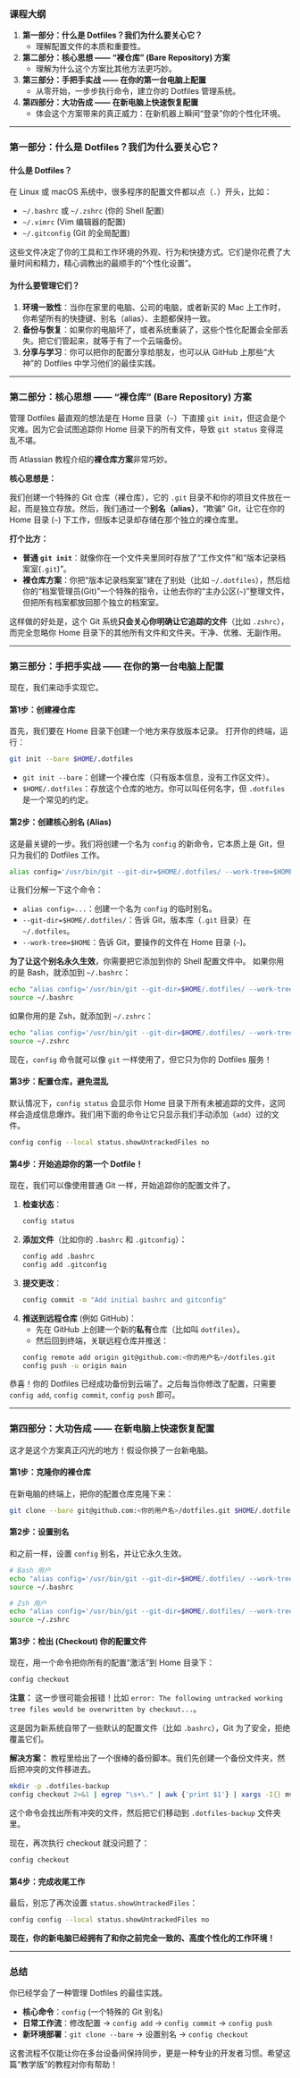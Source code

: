 ### 课程大纲

1.  **第一部分：什么是 Dotfiles？我们为什么要关心它？**
      * 理解配置文件的本质和重要性。
2.  **第二部分：核心思想 —— “裸仓库” (Bare Repository) 方案**
      * 理解为什么这个方案比其他方法更巧妙。
3.  **第三部分：手把手实战 —— 在你的第一台电脑上配置**
      * 从零开始，一步步执行命令，建立你的 Dotfiles 管理系统。
4.  **第四部分：大功告成 —— 在新电脑上快速恢复配置**
      * 体会这个方案带来的真正威力：在新机器上瞬间“登录”你的个性化环境。

-----

### 第一部分：什么是 Dotfiles？我们为什么要关心它？

#### 什么是 Dotfiles？

在 Linux 或 macOS 系统中，很多程序的配置文件都以点（`.`）开头，比如：

  * `~/.bashrc` 或 `~/.zshrc` (你的 Shell 配置)
  * `~/.vimrc` (Vim 编辑器的配置)
  * `~/.gitconfig` (Git 的全局配置)

这些文件决定了你的工具和工作环境的外观、行为和快捷方式。它们是你花费了大量时间和精力，精心调教出的最顺手的“个性化设置”。

#### 为什么要管理它们？

1.  **环境一致性**：当你在家里的电脑、公司的电脑，或者新买的 Mac 上工作时，你希望所有的快捷键、别名（alias）、主题都保持一致。
2.  **备份与恢复**：如果你的电脑坏了，或者系统重装了，这些个性化配置会全部丢失。把它们管起来，就等于有了一个云端备份。
3.  **分享与学习**：你可以把你的配置分享给朋友，也可以从 GitHub 上那些“大神”的 Dotfiles 中学习他们的最佳实践。

-----

### 第二部分：核心思想 —— “裸仓库” (Bare Repository) 方案

管理 Dotfiles 最直观的想法是在 Home 目录（`~`）下直接 `git init`，但这会是个灾难。因为它会试图追踪你 Home 目录下的所有文件，导致 `git status` 变得混乱不堪。

而 Atlassian 教程介绍的**裸仓库方案**非常巧妙。

**核心思想是：**

我们创建一个特殊的 Git 仓库（裸仓库），它的 `.git` 目录不和你的项目文件放在一起，而是独立存放。然后，我们通过一个**别名（alias）**，“欺骗” Git，让它在你的 Home 目录 (`~`) 下工作，但版本记录却存储在那个独立的裸仓库里。

**打个比方：**

  * **普通 `git init`**：就像你在一个文件夹里同时存放了“工作文件”和“版本记录档案室(`.git`)”。
  * **裸仓库方案**：你把“版本记录档案室”建在了别处（比如 `~/.dotfiles`），然后给你的“档案管理员(Git)”一个特殊的指令，让他去你的“主办公区(`~`)”整理文件，但把所有档案都放回那个独立的档案室。

这样做的好处是，这个 Git 系统**只会关心你明确让它追踪的文件**（比如 `.zshrc`），而完全忽略你 Home 目录下的其他所有文件和文件夹。干净、优雅、无副作用。

-----

### 第三部分：手把手实战 —— 在你的第一台电脑上配置

现在，我们来动手实现它。

#### 第1步：创建裸仓库

首先，我们要在 Home 目录下创建一个地方来存放版本记录。
打开你的终端，运行：

```bash
git init --bare $HOME/.dotfiles
```

  * `git init --bare`：创建一个裸仓库（只有版本信息，没有工作区文件）。
  * `$HOME/.dotfiles`：存放这个仓库的地方。你可以叫任何名字，但 `.dotfiles` 是一个常见的约定。

#### 第2步：创建核心别名 (Alias)

这是最关键的一步。我们将创建一个名为 `config` 的新命令，它本质上是 Git，但只为我们的 Dotfiles 工作。

```bash
alias config='/usr/bin/git --git-dir=$HOME/.dotfiles/ --work-tree=$HOME'
```

让我们分解一下这个命令：

  * `alias config=...`：创建一个名为 `config` 的临时别名。
  * `--git-dir=$HOME/.dotfiles/`：告诉 Git，版本库（`.git` 目录）在 `~/.dotfiles`。
  * `--work-tree=$HOME`：告诉 Git，要操作的文件在 Home 目录 (`~`)。

**为了让这个别名永久生效**，你需要把它添加到你的 Shell 配置文件中。
如果你用的是 Bash，就添加到 `~/.bashrc`：

```bash
echo "alias config='/usr/bin/git --git-dir=$HOME/.dotfiles/ --work-tree=$HOME'" >> ~/.bashrc
source ~/.bashrc
```

如果你用的是 Zsh，就添加到 `~/.zshrc`：

```bash
echo "alias config='/usr/bin/git --git-dir=$HOME/.dotfiles/ --work-tree=$HOME'" >> ~/.zshrc
source ~/.zshrc
```

现在，`config` 命令就可以像 `git` 一样使用了，但它只为你的 Dotfiles 服务！

#### 第3步：配置仓库，避免混乱

默认情况下，`config status` 会显示你 Home 目录下所有未被追踪的文件，这同样会造成信息爆炸。我们用下面的命令让它只显示我们手动添加（`add`）过的文件。

```bash
config config --local status.showUntrackedFiles no
```

#### 第4步：开始追踪你的第一个 Dotfile！

现在，我们可以像使用普通 Git 一样，开始追踪你的配置文件了。

1.  **检查状态**：
    ```bash
    config status
    ```
2.  **添加文件**（比如你的 `.bashrc` 和 `.gitconfig`）：
    ```bash
    config add .bashrc
    config add .gitconfig
    ```
3.  **提交更改**：
    ```bash
    config commit -m "Add initial bashrc and gitconfig"
    ```
4.  **推送到远程仓库** (例如 GitHub)：
      * 先在 GitHub 上创建一个新的**私有**仓库（比如叫 `dotfiles`）。
      * 然后回到终端，关联远程仓库并推送：
    <!-- end list -->
    ```bash
    config remote add origin git@github.com:<你的用户名>/dotfiles.git
    config push -u origin main
    ```

恭喜！你的 Dotfiles 已经成功备份到云端了。之后每当你修改了配置，只需要 `config add`, `config commit`, `config push` 即可。

-----

### 第四部分：大功告成 —— 在新电脑上快速恢复配置

这才是这个方案真正闪光的地方！假设你换了一台新电脑。

#### 第1步：克隆你的裸仓库

在新电脑的终端上，把你的配置仓库克隆下来：

```bash
git clone --bare git@github.com:<你的用户名>/dotfiles.git $HOME/.dotfiles
```

#### 第2步：设置别名

和之前一样，设置 `config` 别名，并让它永久生效。

```bash
# Bash 用户
echo "alias config='/usr/bin/git --git-dir=$HOME/.dotfiles/ --work-tree=$HOME'" >> ~/.bashrc
source ~/.bashrc

# Zsh 用户
echo "alias config='/usr/bin/git --git-dir=$HOME/.dotfiles/ --work-tree=$HOME'" >> ~/.zshrc
source ~/.zshrc
```

#### 第3步：检出 (Checkout) 你的配置文件

现在，用一个命令把你所有的配置“激活”到 Home 目录下：

```bash
config checkout
```

**注意：** 这一步很可能会报错！比如 `error: The following untracked working tree files would be overwritten by checkout...`。

这是因为新系统自带了一些默认的配置文件（比如 `.bashrc`），Git 为了安全，拒绝覆盖它们。

**解决方案：** 教程里给出了一个很棒的备份脚本。我们先创建一个备份文件夹，然后把冲突的文件移进去。

```bash
mkdir -p .dotfiles-backup
config checkout 2>&1 | egrep "\s+\." | awk {'print $1'} | xargs -I{} mv {} .dotfiles-backup/{}
```

这个命令会找出所有冲突的文件，然后把它们移动到 `.dotfiles-backup` 文件夹里。

现在，再次执行 checkout 就没问题了：

```bash
config checkout
```

#### 第4步：完成收尾工作

最后，别忘了再次设置 `status.showUntrackedFiles`：

```bash
config config --local status.showUntrackedFiles no
```

**现在，你的新电脑已经拥有了和你之前完全一致的、高度个性化的工作环境！**

-----

### 总结

你已经学会了一种管理 Dotfiles 的最佳实践。

  * **核心命令**：`config` (一个特殊的 Git 别名)
  * **日常工作流**：修改配置 -\> `config add` -\> `config commit` -\> `config push`
  * **新环境部署**：`git clone --bare` -\> 设置别名 -\> `config checkout`

这套流程不仅能让你在多台设备间保持同步，更是一种专业的开发者习惯。希望这篇“教学版”的教程对你有帮助！
